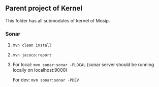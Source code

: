 ## Parent project of Kernel
This folder has all submodules of kernel of Mosip.

### Sonar
1. `mvn clean install`

2. `mvn jacoco:report`

3. For local: `mvn sonar:sonar -PLOCAL`  (sonar server should be running locally on localhost:9000)

   For dev: `mvn sonar:sonar -PDEV`
